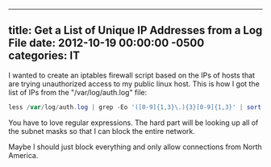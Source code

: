 ﻿---

title:  Get a List of Unique IP Addresses from a Log File
date:   2012-10-19 00:00:00 -0500
categories: IT
---






I wanted to create an iptables firewall script based on the IPs of hosts that are trying unauthorized access to my public linux host. This is how I got the list of IPs from the "/var/log/auth.log" file:

```powershell
less /var/log/auth.log | grep -Eo '([0-9]{1,3}\.){3}[0-9]{1,3}' | sort | uniq
```

You have to love regular expressions. The hard part will be looking up all of the subnet masks so that I can block the entire network.

Maybe I should just block everything and only allow connections from North America.


